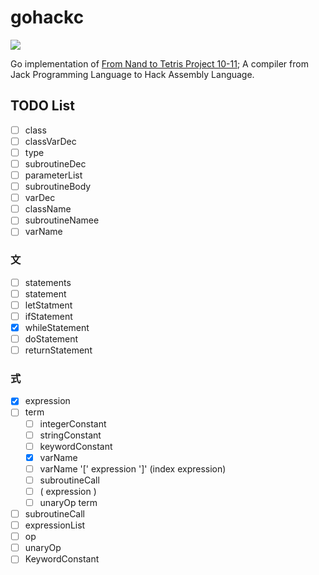 # gohackc

<img src="https://github.com/nobishino/gohackc/actions/workflows/test.yml/badge.svg" />

Go implementation of [From Nand to Tetris Project 10-11](https://www.nand2tetris.org/project10); A compiler from Jack Programming Language to Hack Assembly Language.

## TODO List

- [ ] class
- [ ] classVarDec
- [ ] type
- [ ] subroutineDec
- [ ] parameterList
- [ ] subroutineBody
- [ ] varDec
- [ ] className
- [ ] subroutineNamee
- [ ] varName

### 文

- [ ] statements
- [ ] statement
- [ ] letStatment
- [ ] ifStatement
- [x] whileStatement
- [ ] doStatement
- [ ] returnStatement

### 式

- [x] expression
- [ ] term
  - [ ] integerConstant
  - [ ] stringConstant
  - [ ] keywordConstant
  - [x] varName
  - [ ] varName '[' expression ']' (index expression)
  - [ ] subroutineCall
  - [ ] ( expression )
  - [ ] unaryOp term
- [ ] subroutineCall
- [ ] expressionList
- [ ] op
- [ ] unaryOp
- [ ] KeywordConstant
